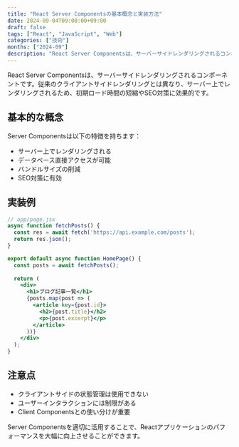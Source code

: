 ```yaml
---
title: "React Server Componentsの基本概念と実装方法"
date: 2024-09-04T09:00:00+09:00
draft: false
tags: ["React", "JavaScript", "Web"]
categories: ["技術"]
months: ["2024-09"]
description: "React Server Componentsは、サーバーサイドレンダリングされるコンポーネントです。従来のクライアントサイドレンダリングとは異なり..."
---
```


React Server Componentsは、サーバーサイドレンダリングされるコンポーネントです。従来のクライアントサイドレンダリングとは異なり、サーバー上でレンダリングされるため、初期ロード時間の短縮やSEO対策に効果的です。

## 基本的な概念

Server Componentsは以下の特徴を持ちます：

- サーバー上でレンダリングされる
- データベース直接アクセスが可能
- バンドルサイズの削減
- SEO対策に有効

## 実装例

```jsx
// app/page.jsx
async function fetchPosts() {
  const res = await fetch('https://api.example.com/posts');
  return res.json();
}

export default async function HomePage() {
  const posts = await fetchPosts();
  
  return (
    <div>
      <h1>ブログ記事一覧</h1>
      {posts.map(post => (
        <article key={post.id}>
          <h2>{post.title}</h2>
          <p>{post.excerpt}</p>
        </article>
      ))}
    </div>
  );
}
```

## 注意点

- クライアントサイドの状態管理は使用できない
- ユーザーインタラクションには制限がある
- Client Componentsとの使い分けが重要

Server Componentsを適切に活用することで、Reactアプリケーションのパフォーマンスを大幅に向上させることができます。